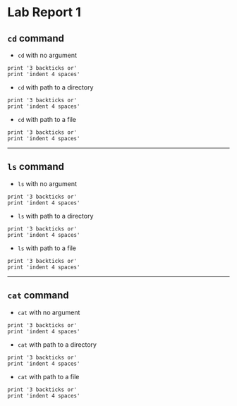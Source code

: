 # Lab Report 1

## `cd` command

- `cd` with no argument
```
print '3 backticks or'
print 'indent 4 spaces'
```

- `cd` with path to a directory
```
print '3 backticks or'
print 'indent 4 spaces'
```

- `cd` with path to a file
```
print '3 backticks or'
print 'indent 4 spaces'
```
---
## `ls` command 

- `ls` with no argument
```
print '3 backticks or'
print 'indent 4 spaces'
```

- `ls` with path to a directory
```
print '3 backticks or'
print 'indent 4 spaces'
```

- `ls` with path to a file
```
print '3 backticks or'
print 'indent 4 spaces'
```
---
## `cat` command

- `cat` with no argument
```
print '3 backticks or'
print 'indent 4 spaces'
```

- `cat` with path to a directory
```
print '3 backticks or'
print 'indent 4 spaces'
```

- `cat` with path to a file
```
print '3 backticks or'
print 'indent 4 spaces'
```
